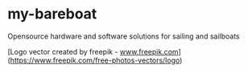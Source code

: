# my-bareboat
Opensource hardware and software solutions for sailing and sailboats


[Logo vector created by freepik - www.freepik.com] (https://www.freepik.com/free-photos-vectors/logo)
